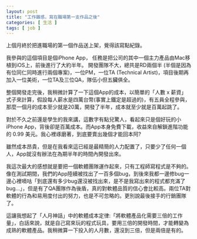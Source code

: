```yaml
---
layout: post
title: "工作雜感，寫在職場第一支作品之後"
categories: [ 生活 ]
tags: [ job ]
---
```


上個月終於把進職場的第一個作品送上架，覺得該寫點紀錄。

我參與的這個項目是個iPhone App，
任務是把公司的其中一個主力產品由Mac移植到iOS上，前後進行了大約半年。
開發團隊不大，總共是RD兩個半 (半個是因為有位同仁同時進行兩個專案)，一位PM，一位TA (Technical Artist)，項目後期再加入一位美術，一位TA及三位QA，隊伍小但五臟俱全。

整個開發走完後，我稍微計算了一下這個App的成本，以簡單的「人數 x 薪資」式子來計算，假設每人薪水是四萬台幣(事實上鐵定是超過的)，有五員全程參與，那麼一個月的成本至少就是20萬，開發了半年，成本就至少就是百萬起跳了。

對於不久之前還是學生的我來講，這數字有點兒驚人，看起來只是個好玩的小iPhone App，背後卻是百萬成本。而App本身免費下載，收益來自解鎖進階功能的 0.99 美元。我心裡琢磨著，到底要賣出幾個才能回本阿?

雖然成本昂貴，但是在我看來這已經是最精簡的人力配置了，只要少了任何一個人，App就沒有辦法在為期半年的時間內開發出來。

我這次最大的感想就是要把一個軟體團隊運作起來，只有工程師寫程式是不夠的。像在測試期間，我們的App陸續被找出了一百多個bug，到後來我都一邊修bug一邊心裡嘀咕「到底還有多少bug還沒被找出來，是不是我寫出來的程式都充滿了bug...」，但是有了QA團隊作為後盾，真的對軟體品質的信心會比較高。兩位TA對軟體的行為和易用度付出的努力，也是不可忽略的。更別說最後接手的行銷團隊了。

這讓我想起了「人月神話」中的軟體成本定律:「將軟體產品化需要三倍的工作量」，白話來說，就是自己寫來玩的程式玩具，要用三倍的開發時間，才能轉變為成熟的軟體產品。我稍微算一下投入的人月數，還沒到三倍，但是兩倍是有的。

